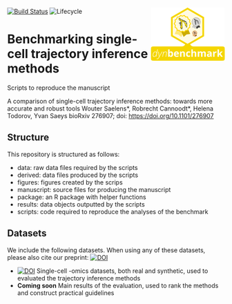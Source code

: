 
<!-- README.md is generated from README.Rmd. Please edit that file -->
[![Build Status](https://api.travis-ci.org/dynverse/dynbenchmark.svg)](https://travis-ci.org/dynverse/dynbenchmark) ![Lifecycle](https://img.shields.io/badge/lifecycle-experimental-orange.svg) <img src="package/man/figures/logo.png" align="right" />

Benchmarking single-cell trajectory inference methods
=====================================================

Scripts to reproduce the manuscript

A comparison of single-cell trajectory inference methods: towards more accurate and robust tools
Wouter Saelens\*, Robrecht Cannoodt\*, Helena Todorov, Yvan Saeys
bioRxiv 276907; doi: <https://doi.org/10.1101/276907>

Structure
---------

This repository is structured as follows:

-   data: raw data files required by the scripts
-   derived: data files produced by the scripts
-   figures: figures created by the scrips
-   manuscript: source files for producing the manuscript
-   package: an R package with helper functions
-   results: data objects outputted by the scripts
-   scripts: code required to reproduce the analyses of the benchmark

Datasets
--------

We include the following datasets. When using any of these datasets, please also cite our preprint: [![DOI](https://zenodo.org/badge/DOI/10.1101/276907.svg)](https://doi.org/10.1101/276907)

-   [![DOI](https://zenodo.org/badge/DOI/10.5281/zenodo.1211533.svg)](https://doi.org/10.5281/zenodo.1211533) Single-cell -omics datasets, both real and synthetic, used to evaluated the trajectory inference methods
-   **Coming soon** Main results of the evaluation, used to rank the methods and construct practical guidelines
